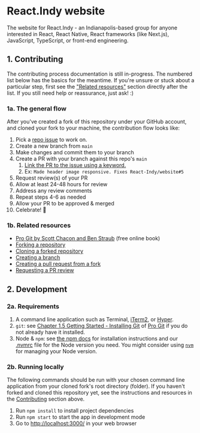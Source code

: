 # React.Indy website

The website for React.Indy - an Indianapolis-based group for anyone interested in React, React Native, React frameworks (like Next.js), JavaScript, TypeScript, or front-end engineering.

## 1. Contributing

The contributing process documentation is still in-progress. The numbered list below has the basics for the meantime. If you're unsure or stuck about a particular step, first see the ["Related resources"](#1b-related-resources) section directly after the list. If you still need help or reassurance, just ask! :)

### 1a. The general flow

After you've created a fork of this repository under your GitHub account, and cloned your fork to your machine, the contribution flow looks like:

1. Pick a [repo issue](https://github.com/React-Indy/website/issues) to work on.
1. Create a new branch from `main`
1. Make changes and commit them to your branch
1. Create a PR with your branch against this repo's `main`
   1. [Link the PR to the issue using a keyword.](https://docs.github.com/en/issues/tracking-your-work-with-issues/linking-a-pull-request-to-an-issue)
   1. Ex: `Made header image responsive. Fixes React-Indy/website#5`
1. Request review(s) of your PR
1. Allow at least 24-48 hours for review
1. Address any review comments
1. Repeat steps 4-6 as needed
1. Allow your PR to be approved & merged
1. Celebrate! 🎉

### 1b. Related resources

- [Pro Git by Scott Chacon and Ben Straub](https://git-scm.com/book/en/v2) (free online book)
- [Forking a repository](https://docs.github.com/en/pull-requests/collaborating-with-pull-requests/working-with-forks/fork-a-repo#forking-a-repository)
- [Cloning a forked repository](https://docs.github.com/en/pull-requests/collaborating-with-pull-requests/working-with-forks/fork-a-repo#cloning-your-forked-repository)
- [Creating a branch](https://docs.github.com/en/pull-requests/collaborating-with-pull-requests/proposing-changes-to-your-work-with-pull-requests/creating-and-deleting-branches-within-your-repository#creating-a-branch)
- [Creating a pull request from a fork](https://docs.github.com/en/pull-requests/collaborating-with-pull-requests/proposing-changes-to-your-work-with-pull-requests/creating-a-pull-request-from-a-fork)
- [Requesting a PR review](https://docs.github.com/en/pull-requests/collaborating-with-pull-requests/proposing-changes-to-your-work-with-pull-requests/requesting-a-pull-request-review)

## 2. Development

### 2a. Requirements

1. A command line application such as Terminal, [iTerm2](https://iterm2.com/), or [Hyper](https://hyper.is/).
1. `git`: see [Chapter 1.5 Getting Started - Installing Git](https://git-scm.com/book/en/v2/Getting-Started-Installing-Git) of [Pro Git](https://git-scm.com/book/en/v2) if you do not already have it installed.
1. Node & `npm`: see [the npm docs](https://docs.npmjs.com/downloading-and-installing-node-js-and-npm) for installation instructions and our [.nvmrc](.nvmrc) file for the Node version you need. You might consider using [`nvm`](https://github.com/nvm-sh/nvm) for managing your Node version.

### 2b. Running locally

The following commands should be run with your chosen command line application from your cloned fork's root directory (folder). If you haven't forked and cloned this repository yet, see the instructions and resources in the [Contributing](#1-contributing) section above.

1. Run `npm install` to install project dependencies
1. Run `npm start` to start the app in development mode
1. Go to [http://localhost:3000/](http://localhost:3000) in your web browser
